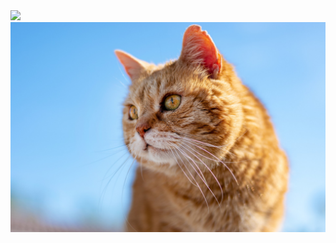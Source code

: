 <img src="https://img.shields.io/badge/Android-3DDC84?style=flat-square&logo=Android&logoColor=white"/>

<img src="cat.jpg">
